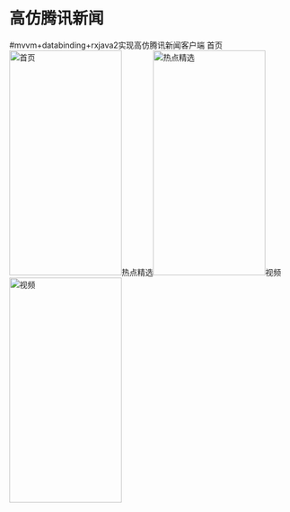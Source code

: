 # 高仿腾讯新闻
#mvvm+databinding+rxjava2实现高仿腾讯新闻客户端
首页<img src="https://raw.githubusercontent.com/dingshuangdian/hodgepodge/master/img/gif1.gif" width="200px" height="400px" alt="首页">热点精选<img src="https://raw.githubusercontent.com/dingshuangdian/hodgepodge/master/img/gif3.gif" width="200px" height="400px" alt="热点精选">视频<img src="https://raw.githubusercontent.com/dingshuangdian/hodgepodge/master/img/gif2.gif" width="200px" height="400px" alt="视频">


